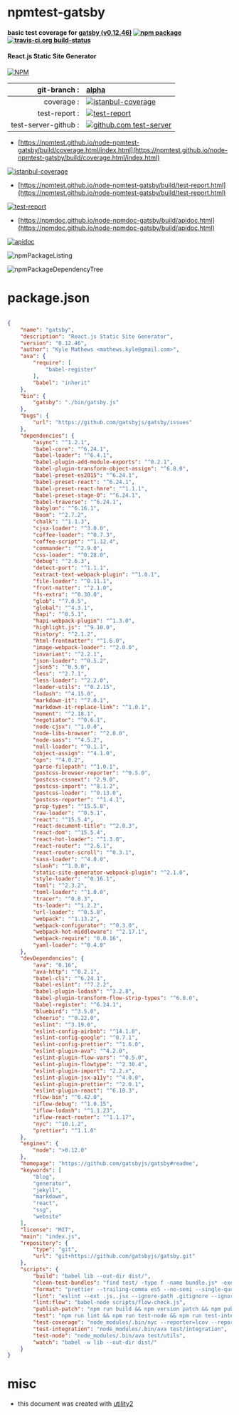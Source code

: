 # npmtest-gatsby

#### basic test coverage for  [gatsby (v0.12.46)](https://github.com/gatsbyjs/gatsby#readme)  [![npm package](https://img.shields.io/npm/v/npmtest-gatsby.svg?style=flat-square)](https://www.npmjs.org/package/npmtest-gatsby) [![travis-ci.org build-status](https://api.travis-ci.org/npmtest/node-npmtest-gatsby.svg)](https://travis-ci.org/npmtest/node-npmtest-gatsby)

#### React.js Static Site Generator

[![NPM](https://nodei.co/npm/gatsby.png?downloads=true&downloadRank=true&stars=true)](https://www.npmjs.com/package/gatsby)

| git-branch : | [alpha](https://github.com/npmtest/node-npmtest-gatsby/tree/alpha)|
|--:|:--|
| coverage : | [![istanbul-coverage](https://npmtest.github.io/node-npmtest-gatsby/build/coverage.badge.svg)](https://npmtest.github.io/node-npmtest-gatsby/build/coverage.html/index.html)|
| test-report : | [![test-report](https://npmtest.github.io/node-npmtest-gatsby/build/test-report.badge.svg)](https://npmtest.github.io/node-npmtest-gatsby/build/test-report.html)|
| test-server-github : | [![github.com test-server](https://npmtest.github.io/node-npmtest-gatsby/GitHub-Mark-32px.png)](https://npmtest.github.io/node-npmtest-gatsby/build/app/index.html) | | build-artifacts : | [![build-artifacts](https://npmtest.github.io/node-npmtest-gatsby/glyphicons_144_folder_open.png)](https://github.com/npmtest/node-npmtest-gatsby/tree/gh-pages/build)|

- [https://npmtest.github.io/node-npmtest-gatsby/build/coverage.html/index.html](https://npmtest.github.io/node-npmtest-gatsby/build/coverage.html/index.html)

[![istanbul-coverage](https://npmtest.github.io/node-npmtest-gatsby/build/screenCapture.buildCi.browser.%252Ftmp%252Fbuild%252Fcoverage.lib.html.png)](https://npmtest.github.io/node-npmtest-gatsby/build/coverage.html/index.html)

- [https://npmtest.github.io/node-npmtest-gatsby/build/test-report.html](https://npmtest.github.io/node-npmtest-gatsby/build/test-report.html)

[![test-report](https://npmtest.github.io/node-npmtest-gatsby/build/screenCapture.buildCi.browser.%252Ftmp%252Fbuild%252Ftest-report.html.png)](https://npmtest.github.io/node-npmtest-gatsby/build/test-report.html)

- [https://npmdoc.github.io/node-npmdoc-gatsby/build/apidoc.html](https://npmdoc.github.io/node-npmdoc-gatsby/build/apidoc.html)

[![apidoc](https://npmdoc.github.io/node-npmdoc-gatsby/build/screenCapture.buildCi.browser.%252Ftmp%252Fbuild%252Fapidoc.html.png)](https://npmdoc.github.io/node-npmdoc-gatsby/build/apidoc.html)

![npmPackageListing](https://npmtest.github.io/node-npmtest-gatsby/build/screenCapture.npmPackageListing.svg)

![npmPackageDependencyTree](https://npmtest.github.io/node-npmtest-gatsby/build/screenCapture.npmPackageDependencyTree.svg)



# package.json

```json

{
    "name": "gatsby",
    "description": "React.js Static Site Generator",
    "version": "0.12.46",
    "author": "Kyle Mathews <mathews.kyle@gmail.com>",
    "ava": {
        "require": [
            "babel-register"
        ],
        "babel": "inherit"
    },
    "bin": {
        "gatsby": "./bin/gatsby.js"
    },
    "bugs": {
        "url": "https://github.com/gatsbyjs/gatsby/issues"
    },
    "dependencies": {
        "async": "^1.2.1",
        "babel-core": "^6.24.1",
        "babel-loader": "^6.4.1",
        "babel-plugin-add-module-exports": "^0.2.1",
        "babel-plugin-transform-object-assign": "^6.8.0",
        "babel-preset-es2015": "^6.24.1",
        "babel-preset-react": "^6.24.1",
        "babel-preset-react-hmre": "^1.1.1",
        "babel-preset-stage-0": "^6.24.1",
        "babel-traverse": "^6.24.1",
        "babylon": "^6.16.1",
        "boom": "^2.7.2",
        "chalk": "^1.1.3",
        "cjsx-loader": "^3.0.0",
        "coffee-loader": "^0.7.3",
        "coffee-script": "^1.12.4",
        "commander": "^2.9.0",
        "css-loader": "^0.28.0",
        "debug": "^2.6.3",
        "detect-port": "^1.1.1",
        "extract-text-webpack-plugin": "^1.0.1",
        "file-loader": "^0.11.1",
        "front-matter": "^2.1.0",
        "fs-extra": "^0.30.0",
        "glob": "^7.0.5",
        "global": "^4.3.1",
        "hapi": "^8.5.1",
        "hapi-webpack-plugin": "^1.3.0",
        "highlight.js": "^9.10.0",
        "history": "^2.1.2",
        "html-frontmatter": "^1.6.0",
        "image-webpack-loader": "^2.0.0",
        "invariant": "^2.2.1",
        "json-loader": "^0.5.2",
        "json5": "^0.5.0",
        "less": "^2.7.1",
        "less-loader": "^2.2.0",
        "loader-utils": "^0.2.15",
        "lodash": "^4.15.0",
        "markdown-it": "^7.0.1",
        "markdown-it-replace-link": "^1.0.1",
        "moment": "^2.18.1",
        "negotiator": "^0.6.1",
        "node-cjsx": "^1.0.0",
        "node-libs-browser": "^2.0.0",
        "node-sass": "^4.5.2",
        "null-loader": "^0.1.1",
        "object-assign": "^4.1.0",
        "opn": "^4.0.2",
        "parse-filepath": "^1.0.1",
        "postcss-browser-reporter": "^0.5.0",
        "postcss-cssnext": "2.9.0",
        "postcss-import": "^8.1.2",
        "postcss-loader": "^0.13.0",
        "postcss-reporter": "^1.4.1",
        "prop-types": "^15.5.8",
        "raw-loader": "^0.5.1",
        "react": "^15.5.4",
        "react-document-title": "^2.0.3",
        "react-dom": "^15.5.4",
        "react-hot-loader": "^1.3.0",
        "react-router": "^2.6.1",
        "react-router-scroll": "^0.3.1",
        "sass-loader": "^4.0.0",
        "slash": "^1.0.0",
        "static-site-generator-webpack-plugin": "^2.1.0",
        "style-loader": "^0.16.1",
        "toml": "^2.3.2",
        "toml-loader": "^1.0.0",
        "tracer": "^0.8.3",
        "ts-loader": "^1.2.2",
        "url-loader": "^0.5.8",
        "webpack": "^1.13.2",
        "webpack-configurator": "^0.3.0",
        "webpack-hot-middleware": "^2.17.1",
        "webpack-require": "0.0.16",
        "yaml-loader": "^0.4.0"
    },
    "devDependencies": {
        "ava": "0.16",
        "ava-http": "^0.2.1",
        "babel-cli": "^6.24.1",
        "babel-eslint": "^7.2.2",
        "babel-plugin-lodash": "^3.2.8",
        "babel-plugin-transform-flow-strip-types": "^6.8.0",
        "babel-register": "^6.24.1",
        "bluebird": "^3.5.0",
        "cheerio": "^0.22.0",
        "eslint": "^3.19.0",
        "eslint-config-airbnb": "^14.1.0",
        "eslint-config-google": "^0.7.1",
        "eslint-config-prettier": "^1.6.0",
        "eslint-plugin-ava": "^4.2.0",
        "eslint-plugin-flow-vars": "^0.5.0",
        "eslint-plugin-flowtype": "^2.30.4",
        "eslint-plugin-import": "2.2.x",
        "eslint-plugin-jsx-a11y": "^4.0.0",
        "eslint-plugin-prettier": "^2.0.1",
        "eslint-plugin-react": "^6.10.3",
        "flow-bin": "^0.42.0",
        "iflow-debug": "^1.0.15",
        "iflow-lodash": "^1.1.23",
        "iflow-react-router": "^1.1.17",
        "nyc": "^10.1.2",
        "prettier": "^1.1.0"
    },
    "engines": {
        "node": ">0.12.0"
    },
    "homepage": "https://github.com/gatsbyjs/gatsby#readme",
    "keywords": [
        "blog",
        "generator",
        "jekyll",
        "markdown",
        "react",
        "ssg",
        "website"
    ],
    "license": "MIT",
    "main": "index.js",
    "repository": {
        "type": "git",
        "url": "git+https://github.com/gatsbyjs/gatsby.git"
    },
    "scripts": {
        "build": "babel lib --out-dir dist/",
        "clean-test-bundles": "find test/ -type f -name bundle.js* -exec rm -rf {} +",
        "format": "prettier --trailing-comma es5 --no-semi --single-quote --write \"lib/**/*.js\" \"test/**/*.js\"",
        "lint": "eslint --ext .js,.jsx --ignore-path .gitignore --ignore-path .eslintignore .",
        "lint:flow": "babel-node scripts/flow-check.js",
        "publish-patch": "npm run build && npm version patch && npm publish; git push; git push --tags",
        "test": "npm run lint && npm run test-node && npm run test-integration",
        "test-coverage": "node_modules/.bin/nyc --reporter=lcov --reporter=text npm test",
        "test-integration": "node_modules/.bin/ava test/integration",
        "test-node": "node_modules/.bin/ava test/utils",
        "watch": "babel -w lib --out-dir dist/"
    }
}
```



# misc
- this document was created with [utility2](https://github.com/kaizhu256/node-utility2)
